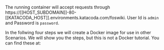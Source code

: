 
The running container will accept requests through https://[[HOST\_SUBDOMAIN]]-80-[[KATACODA\_HOST]].environments.katacoda.com/foswiki. User Id is `admin` and Password is `password`.

 In the follwing four steps we will create a Docker image for use in other Scenarios. We will show you the steps, but this is not a Docker tutorial. You can find these at: